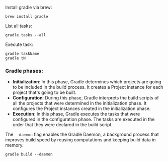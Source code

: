 Install gradle via brew:
```
brew install gradle
```
List all tasks:
```
gradle tasks --all
```
Execute task:
```
gradle taskName
gradle tN
```

### Gradle phases:
- **Initialization**: In this phase, Gradle determines which projects are going to be included in the build process. It creates a Project instance for each project that's going to be built.
- **Configuration**: During this phase, Gradle interprets the build scripts of all the projects that were determined in the initialization phase. It configures the Project instances created in the initialization phase.
- **Execution**: In this phase, Gradle executes the tasks that were configured in the configuration phase. The tasks are executed in the order that they were declared in the build script.

The `--daemon` flag enables the Gradle Daemon, a background process that improves build speed by reusing computations and keeping build data in memory.
```
gradle build --daemon
```
